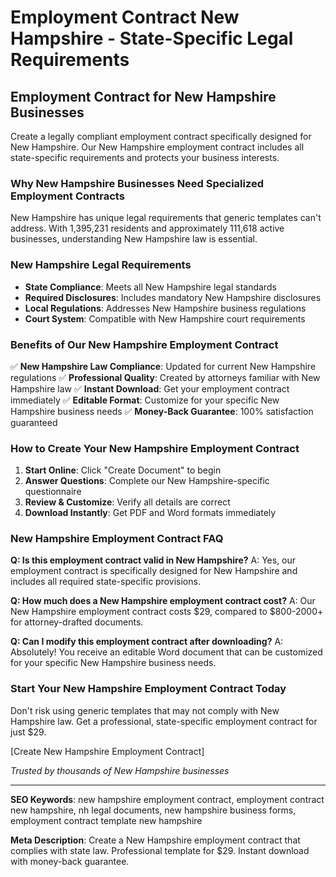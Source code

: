 # Employment Contract New Hampshire - State-Specific Legal Requirements

## Employment Contract for New Hampshire Businesses

Create a legally compliant employment contract specifically designed for New Hampshire. Our New Hampshire employment contract includes all state-specific requirements and protects your business interests.

### Why New Hampshire Businesses Need Specialized Employment Contracts

New Hampshire has unique legal requirements that generic templates can't address. With 1,395,231 residents and approximately 111,618 active businesses, understanding New Hampshire law is essential.

### New Hampshire Legal Requirements

- **State Compliance**: Meets all New Hampshire legal standards
- **Required Disclosures**: Includes mandatory New Hampshire disclosures
- **Local Regulations**: Addresses New Hampshire business regulations
- **Court System**: Compatible with New Hampshire court requirements

### Benefits of Our New Hampshire Employment Contract

✅ **New Hampshire Law Compliance**: Updated for current New Hampshire regulations
✅ **Professional Quality**: Created by attorneys familiar with New Hampshire law
✅ **Instant Download**: Get your employment contract immediately
✅ **Editable Format**: Customize for your specific New Hampshire business needs
✅ **Money-Back Guarantee**: 100% satisfaction guaranteed

### How to Create Your New Hampshire Employment Contract

1. **Start Online**: Click "Create Document" to begin
2. **Answer Questions**: Complete our New Hampshire-specific questionnaire
3. **Review & Customize**: Verify all details are correct
4. **Download Instantly**: Get PDF and Word formats immediately

### New Hampshire Employment Contract FAQ

**Q: Is this employment contract valid in New Hampshire?**
A: Yes, our employment contract is specifically designed for New Hampshire and includes all required state-specific provisions.

**Q: How much does a New Hampshire employment contract cost?**
A: Our New Hampshire employment contract costs $29, compared to $800-2000+ for attorney-drafted documents.

**Q: Can I modify this employment contract after downloading?**
A: Absolutely! You receive an editable Word document that can be customized for your specific New Hampshire business needs.

### Start Your New Hampshire Employment Contract Today

Don't risk using generic templates that may not comply with New Hampshire law. Get a professional, state-specific employment contract for just $29.

[Create New Hampshire Employment Contract]

_Trusted by thousands of New Hampshire businesses_

---

**SEO Keywords**: new hampshire employment contract, employment contract new hampshire, nh legal documents, new hampshire business forms, employment contract template new hampshire

**Meta Description**: Create a New Hampshire employment contract that complies with state law. Professional template for $29. Instant download with money-back guarantee.
